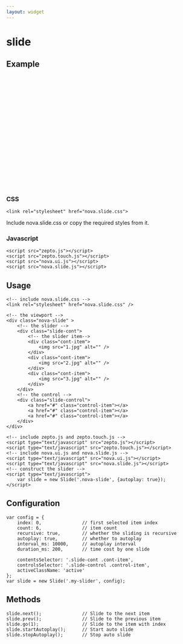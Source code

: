 ```yaml
---
layout: widget
---
```


# slide 

## Example

<link rel="stylesheet" href="{{site.baseurl}}stylesheets/nova/nova.slide.css?t={{site.time | date: "%H%M%S"}}" />
<div>
<style type="text/css">
    .nova-slide {
        height: 276px;
    }
</style>
</div>

<div class="nova-slide" >
    <div class="slide-cont">
        <div class="cont-item">
            <img src="{{site.baseurl}}images/1.jpg" alt="" />
        </div>
        <div class="cont-item">
            <img src="{{site.baseurl}}images/2.jpg" alt="" />
        </div>
        <div class="cont-item">
            <img src="{{site.baseurl}}images/3.jpg" alt="" />
        </div>
    </div>
    <div class="slide-control">
        <a href="#" class="control-item"></a> 
        <a href="#" class="control-item"></a> 
        <a href="#" class="control-item"></a> 
    </div>
</div>
<script type="text/javascript" src="{{site.baseurl}}/javascripts/nova/nova.ui.js?t={{site.time | date: "%H%M%S"}}"></script>
<script type="text/javascript" src="{{site.baseurl}}/javascripts/nova/nova.slide.js?t={{site.time | date: "%H%M%S"}}"></script>
<script type="text/javascript">
    var slide = new Slide('.nova-slide', {autoplay: true});
    
    // Adjust height when window is resized
    var ratio = 0.66;   // height / width
    var novaSlide = $('.nova-slide');
    $(window).on('resize DOMContentLoaded', function() {
        var width = novaSlide.width();
        novaSlide.height(width * ratio); 
    })
</script>
<br />


### CSS

    <link rel="stylesheet" href="nova.slide.css">

Include nova.slide.css or copy the required styles from it.

### Javascript

    <script src="zepto.js"></script>
    <script src="zepto.touch.js"></script>
    <script src="nova.ui.js"></script>
    <script src="nova.slide.js"></script>

## Usage

    <!-- include nova.slide.css -->
    <link rel="stylesheet" href="nova.slide.css" />

    <!-- the viewport -->
    <div class="nova-slide" >
        <!-- the slider -->
        <div class="slide-cont">
            <!-- the slider item-->
            <div class="cont-item">
                <img src="1.jpg" alt="" />
            </div>
            <div class="cont-item">
                <img src="2.jpg" alt="" />
            </div>
            <div class="cont-item">
                <img src="3.jpg" alt="" />
            </div>
        </div>
        <!-- the control -->
        <div class="slide-control">
            <a href="#" class="control-item"></a> 
            <a href="#" class="control-item"></a> 
            <a href="#" class="control-item"></a> 
        </div>
    </div>

    <!-- include zepto.js and zepto.touch.js -->
    <script type="text/javascript" src="zepto.js"></script>
    <script type="text/javascript" src="zepto.touch.js"></script>
    <!-- include nova.ui.js and nova.slide.js -->
    <script type="text/javascript" src="nova.ui.js"></script>
    <script type="text/javascript" src="nova.slide.js"></script>
    <!-- construct the slider -->
    <script type="text/javascript">
        var slide = new Slide('.nova-slide', {autoplay: true});
    </script>

## Configuration

    var config = {
        index: 0, 				// first selected item index
        count: 6, 				// item count
        recursive: true, 		// whether the sliding is recursive
        autoplay: true, 		// whether to autoplay
        interval_ms: 10000, 	// autoplay interval
        duration_ms: 200, 		// time cost by one slide

        contentsSelector: '.slide-cont .cont-item', 		
        controlsSelector: '.slide-control .control-item', 
        activeClassName: 'active'
    }; 	
    var slide = new Slide('.my-slider', config);

## Methods

    slide.next();               // Slide to the next item
    slide.prev();               // Slide to the previous item
    slide.go(1);                // Slide to the item with index
    slide.startAutoplay();      // Start auto slide
    slide.stopAutoplay();       // Stop auto slide

